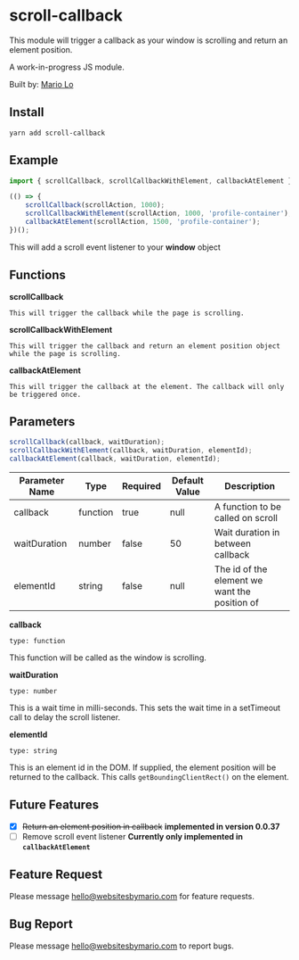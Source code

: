 # scroll-callback

This module will trigger a callback as your window is scrolling and return an element position.

A work-in-progress JS module.

Built by: [Mario Lo](https://github.com/mariolo1985)

## Install

```
yarn add scroll-callback
```

## Example

```javascript
import { scrollCallback, scrollCallbackWithElement, callbackAtElement } from 'scroll-callback';

(() => {
    scrollCallback(scrollAction, 1000);
    scrollCallbackWithElement(scrollAction, 1000, 'profile-container');
    callbackAtElement(scrollAction, 1500, 'profile-container');
})();

```

This will add a scroll event listener to your **window** object

## Functions

**scrollCallback**

`This will trigger the callback while the page is scrolling.`

**scrollCallbackWithElement**

`This will trigger the callback and return an element position object while the page is scrolling.`

**callbackAtElement**

`This will trigger the callback at the element. The callback will only be triggered once.` 

## Parameters
```javascript
scrollCallback(callback, waitDuration);
scrollCallbackWithElement(callback, waitDuration, elementId);
callbackAtElement(callback, waitDuration, elementId);
```

| Parameter Name   | Type   | Required   | Default Value   | Description   |
| --- | --- | --- | --- | --- |
| callback | function | true | null | A function to be called on scroll |
| waitDuration | number | false | 50 | Wait duration in between callback |
| elementId | string | false | null | The id of the element we want the position of |

**callback**

`type: function`

This function will be called as the window is scrolling.

**waitDuration**

`type: number`

This is a wait time in milli-seconds. This sets the wait time in a setTimeout call to delay the scroll listener.

**elementId**

`type: string`

This is an element id in the DOM. If supplied, the element position will be returned to the callback. This calls `getBoundingClientRect()` on the element.


## Future Features

- [x] ~~Return an element position in callback~~ **implemented in version 0.0.37**
- [ ] Remove scroll event listener **Currently only implemented in `callbackAtElement`**

## Feature Request

Please message hello@websitesbymario.com for feature requests.

## Bug Report

Please message hello@websitesbymario.com to report bugs.
